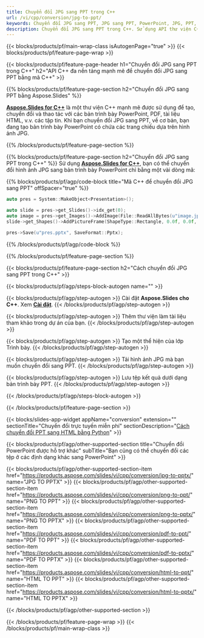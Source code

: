 ```yaml
---
title: Chuyển đổi JPG sang PPT trong C++
url: /vi/cpp/conversion/jpg-to-ppt/
keywords: Chuyển đổi JPG sang PPT, JPG sang PPT, PowerPoint, JPG, PPT, API C++, Thư viện C++
description: Chuyển đổi JPG sang PPT trong C++. Sử dụng API thư viện C++ để chuyển ảnh JPG sang PowerPoint
---
```


{{< blocks/products/pf/main-wrap-class isAutogenPage="true" >}}
{{< blocks/products/pf/feature-page-wrap >}}

{{< blocks/products/pf/feature-page-header h1="Chuyển đổi JPG sang PPT trong C++" h2="API C++ đa nền tảng mạnh mẽ để chuyển đổi JPG sang PPT bằng mã C++" >}}

{{% blocks/products/pf/feature-page-section h2="Chuyển đổi JPG sang PPT bằng Aspose.Slides" %}}

[**Aspose.Slides for C++**](https://products.aspose.com/slides/vi/cpp/) là một thư viện C++ mạnh mẽ được sử dụng để tạo, chuyển đổi và thao tác với các bản trình bày PowerPoint, PDF, tài liệu HTML, v.v. các tập tin. Khi bạn chuyển đổi JPG sang PPT, về cơ bản, bạn đang tạo bản trình bày PowerPoint có chứa các trang chiếu dựa trên hình ảnh JPG.

{{% /blocks/products/pf/feature-page-section %}}


{{% blocks/products/pf/feature-page-section  h2="Chuyển đổi JPG sang PPT trong C++" %}}
Sử dụng [**Aspose.Slides for C++**](https://products.aspose.com/slides/vi/cpp/), bạn có thể chuyển đổi hình ảnh JPG sang bản trình bày PowerPoint chỉ bằng một vài dòng mã:

{{% blocks/products/pf/agp/code-block title="Mã C++ để chuyển đổi JPG sang PPT" offSpacer="true" %}}
```cpp
auto pres = System::MakeObject<Presentation>();

auto slide = pres->get_Slides()->idx_get(0);
auto image = pres->get_Images()->AddImage(File::ReadAllBytes(u"image.jpg"));
slide->get_Shapes()->AddPictureFrame(ShapeType::Rectangle, 0.0f, 0.0f, 720.0f, 540.0f, image);

pres->Save(u"pres.pptx", SaveFormat::Pptx);
```
{{% /blocks/products/pf/agp/code-block %}}

{{% /blocks/products/pf/feature-page-section %}}




{{< blocks/products/pf/feature-page-section  h2="Cách chuyển đổi JPG sang PPT trong C++" >}}


{{< blocks/products/pf/agp/steps-block-autogen name="" >}}


{{< blocks/products/pf/agp/step-autogen >}}
Cài đặt **Aspose.Slides cho C++**. Xem [**Cài đặt**](https://docs.aspose.com/slides/cpp/installation/).
{{< /blocks/products/pf/agp/step-autogen >}}

{{< blocks/products/pf/agp/step-autogen >}}
Thêm thư viện làm tài liệu tham khảo trong dự án của bạn.
{{< /blocks/products/pf/agp/step-autogen >}}

{{< blocks/products/pf/agp/step-autogen >}}
Tạo một thể hiện của lớp Trình bày.
{{< /blocks/products/pf/agp/step-autogen >}}

{{< blocks/products/pf/agp/step-autogen >}}
Tải hình ảnh JPG mà bạn muốn chuyển đổi sang PPT.
{{< /blocks/products/pf/agp/step-autogen >}}

{{< blocks/products/pf/agp/step-autogen >}}
Lưu tệp kết quả dưới dạng bản trình bày PPT.
{{< /blocks/products/pf/agp/step-autogen >}}


{{< /blocks/products/pf/agp/steps-block-autogen >}}


{{< /blocks/products/pf/feature-page-section >}}




{{< blocks/slides-app-widget  appName="conversion" extension="" sectionTitle="Chuyển đổi trực tuyến miễn phí" sectionDescription="[Cách chuyển đổi PPT sang HTML bằng Python](https://products.aspose.com/slides/vi/en/python-net/conversion/ppt-to-html/)" >}}

{{< blocks/products/pf/agp/other-supported-section title="Chuyển đổi PowerPoint được hỗ trợ khác" subTitle="Bạn cũng có thể chuyển đổi các tệp ở các định dạng khác sang PowerPoint" >}}

{{< blocks/products/pf/agp/other-supported-section-item href="https://products.aspose.com/slides/vi/cpp/conversion/jpg-to-pptx/" name="JPG TO PPTX" >}}
{{< blocks/products/pf/agp/other-supported-section-item href="https://products.aspose.com/slides/vi/cpp/conversion/png-to-ppt/" name="PNG TO PPT" >}}
{{< blocks/products/pf/agp/other-supported-section-item href="https://products.aspose.com/slides/vi/cpp/conversion/png-to-pptx/" name="PNG TO PPTX" >}}
{{< blocks/products/pf/agp/other-supported-section-item href="https://products.aspose.com/slides/vi/cpp/conversion/pdf-to-ppt/" name="PDF TO PPT" >}}
{{< blocks/products/pf/agp/other-supported-section-item href="https://products.aspose.com/slides/vi/cpp/conversion/pdf-to-pptx/" name="PDF TO PPTX" >}}
{{< blocks/products/pf/agp/other-supported-section-item href="https://products.aspose.com/slides/vi/cpp/conversion/html-to-ppt/" name="HTML TO PPT" >}}
{{< blocks/products/pf/agp/other-supported-section-item href="https://products.aspose.com/slides/vi/cpp/conversion/html-to-pptx/" name="HTML TO PPTX" >}}


{{< /blocks/products/pf/agp/other-supported-section >}}

{{< /blocks/products/pf/feature-page-wrap >}}
{{< /blocks/products/pf/main-wrap-class >}}